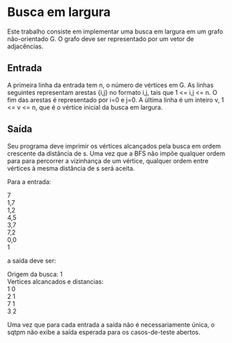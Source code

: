 # Busca em largura

Este trabalho consiste em implementar uma busca em largura em um grafo não-orientado G. O grafo deve ser representado
por um vetor de adjacências.

## Entrada

A primeira linha da entrada tem n, o número de vértices em G. As linhas seguintes representam arestas {i,j} no formato
i,j, tais que 1 <= i,j <= n. O fim das arestas é representado por i=0 e j=0. A última linha é um inteiro v, 1 <= v <= n,
que é o vértice inicial da busca em largura.

## Saída

Seu programa deve imprimir os vértices alcançados pela busca em ordem crescente da distância de s. Uma vez que a BFS não
impõe qualquer ordem para para percorrer a vizinhança de um vértice, qualquer ordem entre vértices à mesma distância de
s será aceita.

Para a entrada:

7  
1,7  
1,2  
4,5  
3,7  
7,2  
0,0  
1

a saída deve ser:

Origem da busca: 1  
Vertices alcancados e distancias:  
1 0  
2 1  
7 1  
3 2

Uma vez que para cada entrada a saída não é necessariamente única, o sqtpm não exibe a saída esperada para os
casos-de-teste abertos.